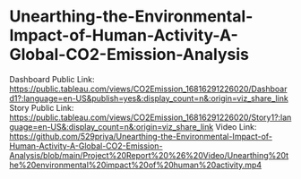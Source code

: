 # Unearthing-the-Environmental-Impact-of-Human-Activity-A-Global-CO2-Emission-Analysis

Dashboard Public Link: https://public.tableau.com/views/CO2Emission_16816291226020/Dashboard1?:language=en-US&publish=yes&:display_count=n&:origin=viz_share_link
Story Public Link: https://public.tableau.com/views/CO2Emission_16816291226020/Story1?:language=en-US&:display_count=n&:origin=viz_share_link
Video Link: https://github.com/529priya/Unearthing-the-Environmental-Impact-of-Human-Activity-A-Global-CO2-Emission-Analysis/blob/main/Project%20Report%20%26%20Video/Unearthing%20the%20environmental%20impact%20of%20human%20activity.mp4

